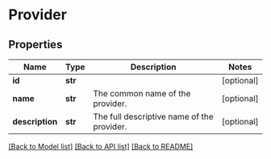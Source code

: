 # Provider

## Properties
Name | Type | Description | Notes
------------ | ------------- | ------------- | -------------
**id** | **str** |  | [optional] 
**name** | **str** | The common name of the provider. | [optional] 
**description** | **str** | The full descriptive name of the provider. | [optional] 

[[Back to Model list]](../README.md#documentation-for-models) [[Back to API list]](../README.md#documentation-for-api-endpoints) [[Back to README]](../README.md)


